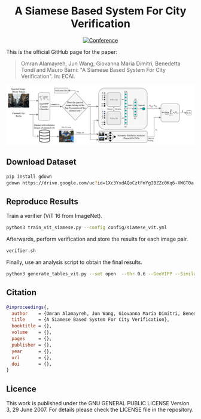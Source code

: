 <div align="center">
 
# A Siamese Based System For City Verification

[![Conference](http://img.shields.io/badge/ECAI-2023-4b44ce.svg)](https://ecai2023.eu/)

</div>

This is the official GitHub page for the paper:

> Omran Alamayreh, Jun Wang, Giovanna Maria Dimitri, Benedetta Tondi and Mauro Barni:
"A Siamese Based System For City Verification".
In: ECAI.

![The proposed architecture](figure/the_proposed_architecture..png)

## Download Dataset

```bash
pip install gdown
gdown https://drive.google.com/uc?id=1Xc3YxdAQoCztFmYgIBZZc0Kq6-XWGT0a
```

## Reproduce Results

Train a verifier (ViT 16 from ImageNet). 

```bash
python3 train_vit_siamese.py --config config/siamese_vit.yml
```

Afterwards, perform verification and store the results for each image pair.

```bash
verifier.sh
```

Finally, use an analysis script to obtain the final results.

```bash
python3 generate_tables_vit.py --set open  --thr 0.6 --GeoVIPP --Similarity
```


## Citation
```BibTeX
@inproceedings{,
  author    = {Omran Alamayreh, Jun Wang, Giovanna Maria Dimitri, Benedetta Tondi and Mauro Barni},
  title     = {A Siamese Based System For City Verification},
  booktitle = {},
  volume    = {},
  pages     = {},
  publisher = {},
  year      = {},
  url       = {},
  doi       = {},
}
```


## Licence
This work is published under the GNU GENERAL PUBLIC LICENSE Version 3, 29 June 2007. For details please check the
LICENSE file in the repository.
